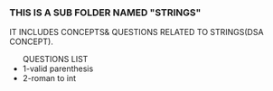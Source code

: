 <h3>THIS IS A SUB FOLDER NAMED <b>"STRINGS"</b></h3>
<p>IT INCLUDES CONCEPTS& QUESTIONS RELATED TO STRINGS(DSA CONCEPT).</p>
<ul>
<heading>QUESTIONS LIST</heading>
<li>1-valid parenthesis</li>
<li>2-roman to int</li>
</ul>
